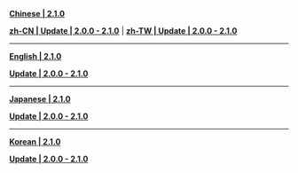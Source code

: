 **[Chinese | 2.1.0](https://autopatchos.starrails.com/client/download/20240315112058_ccCKIhL7nSrowkqT/PC/Chinese.zip)**

**[zh-CN | Update | 2.0.0 - 2.1.0](https://autopatchos.starrails.com/client/hkrpg_global/35/zh-cn_2.0.0_2.1.0_hdiff_eaKXmEoGYjADIQwP.zip)** | 
**[zh-TW | Update | 2.0.0 - 2.1.0](https://autopatchos.starrails.com/client/hkrpg_global/35/zh-tw_2.0.0_2.1.0_hdiff_oBEvD0mikIOdqMK8.zip)**

---

**[English | 2.1.0](https://autopatchos.starrails.com/client/download/20240315112058_ccCKIhL7nSrowkqT/PC/English.zip)**

**[Update | 2.0.0 - 2.1.0](https://autopatchos.starrails.com/client/hkrpg_global/35/en-us_2.0.0_2.1.0_hdiff_H9An1j0dDBS4MXzZ.zip)**

---

**[Japanese | 2.1.0](https://autopatchos.starrails.com/client/download/20240315112058_ccCKIhL7nSrowkqT/PC/Japanese.zip)**

**[Update | 2.0.0 - 2.1.0](https://autopatchos.starrails.com/client/hkrpg_global/35/ja-jp_2.0.0_2.1.0_hdiff_m4tcYvbVFShTAyKM.zip)**

---

**[Korean | 2.1.0](https://autopatchos.starrails.com/client/download/20240315112058_ccCKIhL7nSrowkqT/PC/Korean.zip)**

**[Update | 2.0.0 - 2.1.0](https://autopatchos.starrails.com/client/hkrpg_global/35/ko-kr_2.0.0_2.1.0_hdiff_pzIKMLf3JkQiaUYt.zip)**
